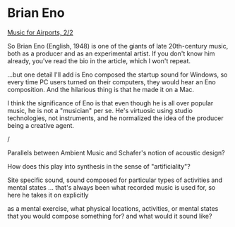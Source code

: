 # Brian Eno

[Music for Airports, 2/2](swinsian)

So Brian Eno (English, 1948) is one of the giants of late 20th-century music, both as a producer and as an experimental artist. If you don't know him already, you've read the bio in the article, which I won't repeat.

...but one detail I'll add is Eno composed the startup sound for Windows, so every time PC users turned on their computers, they would hear an Eno composition. And the hilarious thing is that he made it on a Mac.

I think the significance of Eno is that even though he is all over popular music, he is not a "musician" per se. He's virtuosic using studio technologies, not instruments, and he normalized the idea of the producer being a creative agent.

/

Parallels between Ambient Music and Schafer's notion of acoustic design?

How does this play into synthesis in the sense of "artificiality"?

Site specific sound, sound composed for particular types of activities and mental states ... that's always been what recorded music is used for, so here he takes it on explicitly

as a mental exercise, what physical locations, activities, or mental states that you would compose something for? and what would it sound like?
